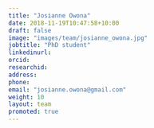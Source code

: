 ```yaml
---
title: "Josianne Owona"
date: 2018-11-19T10:47:58+10:00
draft: false
image: "images/team/josianne_owona.jpg"
jobtitle: "PhD student"
linkedinurl: 
orcid:
researchid:
address: 
phone:
email: "josianne.owona@gmail.com"
weight: 10
layout: team
promoted: true
---
```


